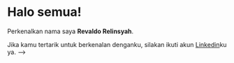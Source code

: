 # Halo semua! 

Perkenalkan nama saya **Revaldo Relinsyah**.<br>

Jika kamu tertarik untuk berkenalan denganku, silakan ikuti akun [Linkedin](www.linkedin.com/in/revaldo-relinsyah-7267012a1)ku ya.
-->
